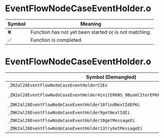 # EventFlowNodeCaseEventHolder.o
| Symbol | Meaning 
| ------------- | ------------- 
| :x: | Function has not yet been started or is not matching. 
| :white_check_mark: | Function is completed. 


# EventFlowNodeCaseEventHolder.o
| Symbol (Demangled) | Symbol (Mangled) | Decompiled? |
| ------------- |  ------------- | ------------- |
| `_ZN2al28EventFlowNodeCaseEventHolderC2Ev` | `al::EventFlowNodeCaseEventHolder::EventFlowNodeCaseEventHolder(void)` | :white_check_mark: |
| `_ZN2al28EventFlowNodeCaseEventHolder4initERKNS_9ByamlIterEPKNS_17IUseMessageSystemE` | `al::EventFlowNodeCaseEventHolder::init(al::ByamlIter const&,al::IUseMessageSystem const*)` | :white_check_mark: |
| `_ZNK2al28EventFlowNodeCaseEventHolder10findNextIdEPKc` | `al::EventFlowNodeCaseEventHolder::findNextId(char const*)const` | :white_check_mark: |
| `_ZNK2al28EventFlowNodeCaseEventHolder9getNextIdEi` | `al::EventFlowNodeCaseEventHolder::getNextId(int)const` | :white_check_mark: |
| `_ZNK2al28EventFlowNodeCaseEventHolder10getMessageEi` | `al::EventFlowNodeCaseEventHolder::getMessage(int)const` | :white_check_mark: |
| `_ZNK2al28EventFlowNodeCaseEventHolder13tryGetMessageEi` | `al::EventFlowNodeCaseEventHolder::tryGetMessage(int)const` | :white_check_mark: |
